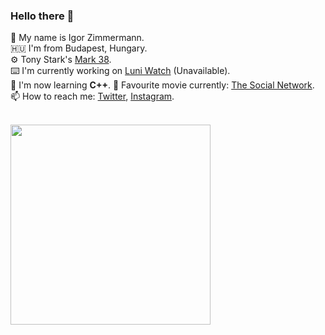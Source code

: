 ### Hello there 👋

👨 My name is Igor Zimmermann.  
🇭🇺 I'm from Budapest, Hungary.  
⚙️ Tony Stark's [Mark 38](https://marvelcinematicuniverse.fandom.com/wiki/Iron_Man_Armor:_Mark_XXXVIII).  
⌨️ I'm currently working on [Luni Watch](http://188.6.124.146:3030) (Unavailable).  
🌱 I'm now learning **C++**.
🎥 Favourite movie currently: [The Social Network](https://www.netflix.com/title/70132721).
📫 How to reach me: [Twitter](https://twitter.com/PaprKing01), [Instagram](https://instagram.com/igorzimmermann01).

<br>
<img src="https://i.giphy.com/Wn74RUT0vjnoU98Hnt.gif" height="320px" width="320px">

<!--
**IgorZimmermann/IgorZimmermann** is a ✨ _special_ ✨ repository because its `README.md` (this file) appears on your GitHub profile.
-->
